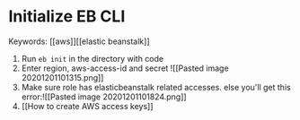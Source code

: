# Initialize EB CLI

Keywords: [[aws]][[elastic beanstalk]]

1. Run `eb init` in the directory with code
2. Enter region, aws-access-id and secret
![[Pasted image 20201201101315.png]]
3. Make sure role has elasticbeanstalk related accesses. else you'll get this error:![[Pasted image 20201201101824.png]]
4. [[How to create AWS access keys]]